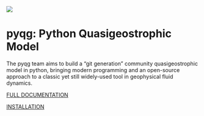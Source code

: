 ![](https://github.com/pyqg/pyqg/blob/master/docs/_static/vortex_rollup.png)

# pyqg: Python Quasigeostrophic Model #

The pyqg team aims to build a “git generation” community quasigeostrophic model in python, bringing modern programming and an open-source approach to a classic yet still widely-used tool in geophysical fluid dynamics.

[FULL DOCUMENTATION](http://pyqg.readthedocs.org/)

[INSTALLATION](http://pyqg.readthedocs.org/en/latest/installation.html)
